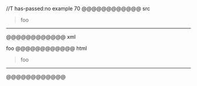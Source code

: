 //T has-passed:no
example 70
@@@@@@@@@@@@ src
> foo
-----
@@@@@@@@@@@@ xml
<?xml version="1.0" encoding="UTF-8"?>
<!DOCTYPE document SYSTEM "CommonMark.dtd">
<document xmlns="http://commonmark.org/xml/1.0">
  <block_quote>
    <paragraph>
      <text>foo</text>
    </paragraph>
  </block_quote>
  <thematic_break />
</document>
@@@@@@@@@@@@ html
<blockquote>
<p>foo</p>
</blockquote>
<hr />
@@@@@@@@@@@@

